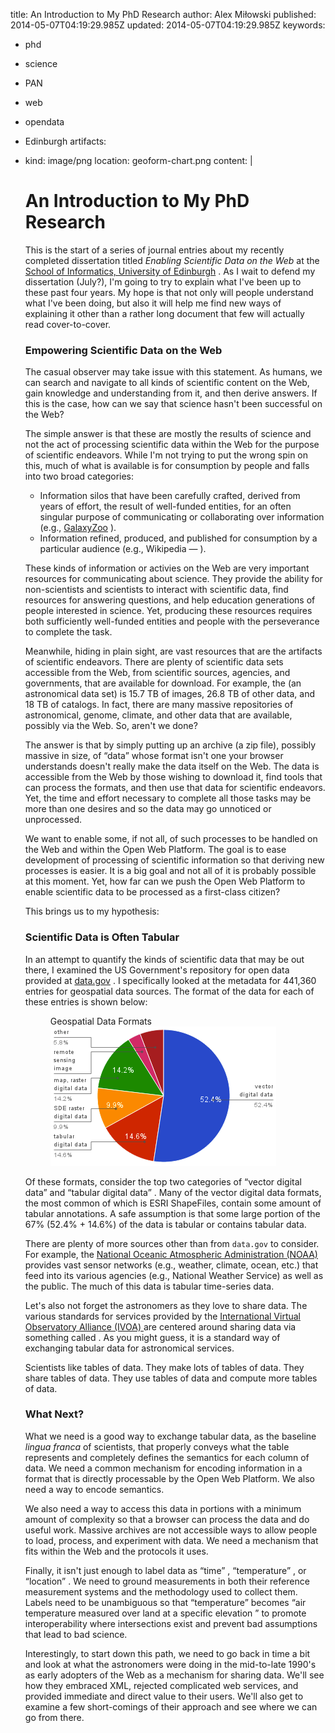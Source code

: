 title: An Introduction to My PhD Research
author: Alex Miłowski
published: 2014-05-07T04:19:29.985Z
updated: 2014-05-07T04:19:29.985Z
keywords:
- phd
- science
- PAN
- web
- opendata
- Edinburgh
artifacts:
- kind: image/png
  location: geoform-chart.png
content: |
   # An Introduction to My PhD Research

   This is the start of a series of journal entries about my recently completed dissertation titled <cite>Enabling Scientific Data on the Web</cite> at the [School of Informatics, University of Edinburgh](http://www.ed.ac.uk/schools-departments/informatics/) . As I wait to defend my dissertation (July?), I'm going to try to explain what I've been up to these past four years. My hope is that not only will people understand what I've been doing, but also it will help me find new ways of explaining it other than a rather long document that few will actually read cover-to-cover.

   ### Empowering Scientific Data on the Web

   The casual observer may take issue with this statement. As humans, we can search and navigate to all kinds of scientific content on the Web, gain knowledge and understanding from it, and then derive answers. If this is the case, how can we say that science hasn't been successful on the Web?

   The simple answer is that these are mostly the results of science and not the act of processing scientific data within the Web for the purpose of scientific endeavors. While I'm not trying to put the wrong spin on this, much of what is available is for consumption by people and falls into two broad categories:

     * Information silos that have been carefully crafted, derived from years of effort, the result of well-funded entities, for an often singular purpose of communicating or collaborating over information (e.g., [GalaxyZoo](http://www.galaxyzoo.org/) ).
     * Information refined, produced, and published for consumption by a particular audience (e.g., Wikipedia — <cite></cite>).

   These kinds of information or activies on the Web are very important resources for communicating about science. They provide the ability for non-scientists and scientists to interact with scientific data, find resources for answering questions, and help education generations of people interested in science. Yet, producing these resources requires both sufficiently well-funded entities and people with the perseverance to complete the task.

   Meanwhile, hiding in plain sight, are vast resources that are the artifacts of scientific endeavors. There are plenty of scientific data sets accessible from the Web, from scientific sources, agencies, and governments, that are available for download. For example, the  <cite></cite>(an astronomical data set) is 15.7 TB of images, 26.8 TB of other data, and 18 TB of catalogs. In fact, there are many massive repositories of astronomical, genome, climate, and other data that are available, possibly via the Web. So, aren't we done?

   The answer is that by simply putting up an archive (a zip file), possibly massive in size, of  “data” whose format isn't one your browser understands doesn't really make the data itself on the Web. The data is accessible from the Web by those wishing to download it, find tools that can process the formats, and then use that data for scientific endeavors. Yet, the time and effort necessary to complete all those tasks may be more than one desires and so the data may go unnoticed or unprocessed.

   We want to enable some, if not all, of such processes to be handled on the Web and within the Open Web Platform. The goal is to ease development of processing of scientific information so that deriving new processes is easier. It is a big goal and not all of it is probably possible at this moment. Yet, how far can we push the Open Web Platform to enable scientific data to be processed as a first-class citizen?

   This brings us to my hypothesis:



   ### Scientific Data is Often Tabular

   In an attempt to quantify the kinds of scientific data that may be out there, I examined the US Government's repository for open data provided at [data.gov](http://www.data.gov) .  I specifically looked at the metadata for 441,360 entries for geospatial data sources.  The format of the data for each of these entries is shown below:

   <figure><figcaption>Geospatial Data Formats</figcaption><img src="geoform-chart.png"/></figure>

   Of these formats, consider the top two categories of  “vector digital data” and   “tabular digital data” .  Many of the vector digital data formats, the most common of which is ESRI ShapeFiles, contain some amount of tabular annotations.  A safe assumption is that some large portion of the 67% (52.4% + 14.6%) of the data is tabular or contains tabular data.

   There are plenty of more sources other than from `data.gov` to consider. For example, the [National Oceanic Atmospheric Administration (NOAA) ](http://www.noaa.gov) provides vast sensor networks (e.g., weather, climate, ocean, etc.) that feed into its various agencies (e.g., National Weather Service) as well as the public. The much of this data is tabular time-series data.

   Let's also not forget the astronomers as they love to share data. The various standards for services provided by the [International Virtual Observatory Alliance (IVOA) ](http://www.ivoa.net) are centered around sharing data via something called <cite></cite>. As you might guess, it is a standard way of exchanging tabular data for astronomical services.

   Scientists like tables of data.  They make lots of tables of data.  They share tables of data.  They use tables of data and compute more tables of data.



   ### What Next?

   What we need is a good way to exchange tabular data, as the baseline *lingua franca*  of scientists, that properly conveys what the table represents and completely defines the semantics for each column of data.  We need a common mechanism for encoding information in a format that is directly processable by the Open Web Platform.  We also need a way to encode semantics.

   We also need a way to access this data in portions with a minimum amount of complexity so that a browser can process the data and do useful work. Massive archives are not accessible ways to allow people to load, process, and experiment with data. We need a mechanism that fits within the Web and the protocols it uses.

   Finally, it isn't just enough to label data as  “time” ,  “temperature” , or   “location” . We need to ground measurements in both their reference measurement systems and the methodology used to collect them. Labels need to be unambiguous so that   “temperature” becomes  “air temperature measured over land at a specific elevation ” to promote interoperability where intersections exist and prevent bad assumptions that lead to bad science.

   Interestingly, to start down this path, we need to go back in time a bit and look at what the astronomers were doing in the mid-to-late 1990's as early adopters of the Web as a mechanism for sharing data. We'll see how they embraced XML, rejected complicated web services, and provided immediate and direct value to their users. We'll also get to examine a few short-comings of their approach and see where we can go from there.
